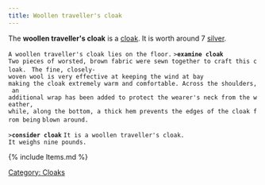 ```yaml
---
title: Woollen traveller's cloak
---
```


The **woollen traveller's cloak** is a [cloak](cloak "wikilink"). It is
worth around 7 [silver](gold "wikilink").

`A woollen traveller's cloak lies on the floor.`
`>`**`examine cloak`**
`Two pieces of worsted, brown fabric were sewn together to craft this cloak. `
`The fine, closely-woven wool is very effective at keeping the wind at bay `
`making the cloak extremely warm and comfortable. Across the shoulders, an `
`additional wrap has been added to protect the wearer's neck from the weather, `
`while, along the bottom, a thick hem prevents the edges of the cloak from being`
`blown around.`

`>`**`consider cloak`**
`It is a woollen traveller's cloak.`
`It weighs nine pounds.`

{% include Items.md %}

[Category: Cloaks](Category:_Cloaks "wikilink")